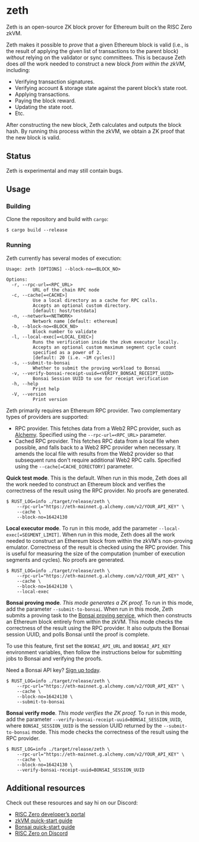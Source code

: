 # zeth

Zeth is an open-source ZK block prover for Ethereum built on the RISC Zero zkVM.

Zeth makes it possible to *prove* that a given Ethereum block is valid
(i.e., is the result of applying the given list of transactions to the parent block)
*without* relying on the validator or sync committees.
This is because Zeth does *all* the work needed to construct a new block *from within the zkVM*, including:

* Verifying transaction signatures.
* Verifying account & storage state against the parent block’s state root.
* Applying transactions.
* Paying the block reward.
* Updating the state root.
* Etc.

After constructing the new block, Zeth calculates and outputs the block hash.
By running this process within the zkVM, we obtain a ZK proof that the new block is valid.

## Status

Zeth is experimental and may still contain bugs.

## Usage

### Building

Clone the repository and build with `cargo`:

```console
$ cargo build --release
```

### Running

Zeth currently has several modes of execution:

```
Usage: zeth [OPTIONS] --block-no=<BLOCK_NO>

Options:
  -r, --rpc-url=<RPC_URL>
          URL of the chain RPC node
  -c, --cache[=<CACHE>]
          Use a local directory as a cache for RPC calls.
          Accepts an optional custom directory.
          [default: host/testdata]
  -n, --network=<NETWORK>
          Network name [default: ethereum]
  -b, --block-no=<BLOCK_NO>
          Block number to validate
  -l, --local-exec[=<LOCAL_EXEC>]
          Runs the verification inside the zkvm executor locally.
          Accepts an optional custom maximum segment cycle count
          specified as a power of 2.
          [default: 20 (i.e. ~1M cycles)]
  -s, --submit-to-bonsai
          Whether to submit the proving workload to Bonsai
  -v, --verify-bonsai-receipt-uuid=<VERIFY_BONSAI_RECEIPT_UUID>
          Bonsai Session UUID to use for receipt verification
  -h, --help
          Print help
  -V, --version
          Print version
```

Zeth primarily requires an Ethereum RPC provider.
Two complementary types of providers are supported:

* RPC provider.
  This fetches data from a Web2 RPC provider, such as [Alchemy](https://www.alchemy.com/).
  Specified using the `--rpc-url=<RPC_URL>` parameter.
* Cached RPC provider.
  This fetches RPC data from a local file when possible, and falls back to a Web2 RPC provider when necessary.
  It amends the local file with results from the Web2 provider so that subsequent runs don't require additional Web2 RPC calls.
  Specified using the `--cache[=CACHE_DIRECTORY]` parameter.

**Quick test mode**.
This is the default.
When run in this mode, Zeth does all the work needed to construct an Ethereum block and verifies the correctness
of the result using the RPC provider.
No proofs are generated.

```console
$ RUST_LOG=info ./target/release/zeth \
    --rpc-url="https://eth-mainnet.g.alchemy.com/v2/YOUR_API_KEY" \
    --cache \
    --block-no=16424130
```

**Local executor mode**.
To run in this mode, add the parameter `--local-exec[=SEGMENT_LIMIT]`.
When run in this mode, Zeth does all the work needed to construct an Ethereum block from within the zkVM's non-proving emulator.
Correctness of the result is checked using the RPC provider.
This is useful for measuring the size of the computation (number of execution segments and cycles).
No proofs are generated.

```console
$ RUST_LOG=info ./target/release/zeth \
    --rpc-url="https://eth-mainnet.g.alchemy.com/v2/YOUR_API_KEY" \
    --cache \
    --block-no=16424130 \
    --local-exec
```

**Bonsai proving mode**.
*This mode generates a ZK proof.*
To run in this mode, add the parameter `--submit-to-bonsai`.
When run in this mode, Zeth submits a proving task to the [Bonsai proving service](https://www.bonsai.xyz/),
which then constructs an Ethereum block entirely from within the zkVM.
This mode checks the correctness of the result using the RPC provider.
It also outputs the Bonsai session UUID, and polls Bonsai until the proof is complete.

To use this feature, first set the `BONSAI_API_URL` and `BONSAI_API_KEY` environment variables,
then follow the instructions below for submitting jobs to Bonsai and verifying the proofs.

Need a Bonsai API key? [Sign up today](https://bonsai.xyz/apply).

```console
$ RUST_LOG=info ./target/release/zeth \
    --rpc-url="https://eth-mainnet.g.alchemy.com/v2/YOUR_API_KEY" \
    --cache \
    --block-no=16424130 \
    --submit-to-bonsai
```

**Bonsai verify mode**.
*This mode verifies the ZK proof.*
To run in this mode, add the parameter `--verify-bonsai-receipt-uuid=BONSAI_SESSION_UUID`,
where `BONSAI_SESSION_UUID` is the session UUID returned by the `--submit-to-bonsai` mode.
This mode checks the correctness of the result using the RPC provider.

```console
$ RUST_LOG=info ./target/release/zeth \
    --rpc-url="https://eth-mainnet.g.alchemy.com/v2/YOUR_API_KEY" \
    --cache \
    --block-no=16424130 \
    --verify-bonsai-receipt-uuid=BONSAI_SESSION_UUID
```

## Additional resources

Check out these resources and say hi on our Discord:

* [RISC Zero developer’s portal](https://dev.risczero.com/)
* [zkVM quick-start guide](https://dev.risczero.com/zkvm/quickstart)
* [Bonsai quick-start guide](https://dev.risczero.com/bonsai/quickstart)
* [RISC Zero on Discord](https://discord.gg/risczero)
